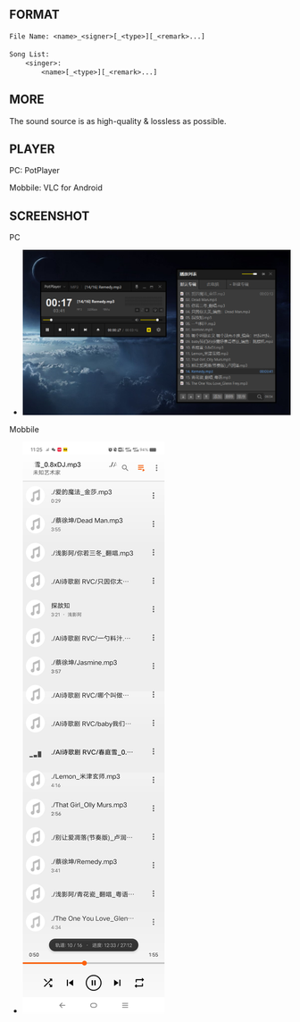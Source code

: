 ## FORMAT

~~~ TXT
File Name: <name>_<signer>[_<type>][_<remark>...]

Song List:
	<singer>:
		<name>[_<type>][_<remark>...]
~~~



## MORE

The sound source is as high-quality & lossless as possible.



## PLAYER
PC: PotPlayer

Mobbile: VLC for Android



## SCREENSHOT

PC

- ![screenshot_2025.9.14_01](images/screenshot_2025.9.14_01.png)

Mobbile

- ![screenshot_2025.9.14_02](images/screenshot_2025.9.14_02.jpg)